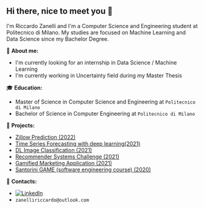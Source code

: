 ## Hi there, nice to meet you 👋


I'm Riccardo Zanelli and I'm a Computer Science and Engineering student at Politecnico di Milano.
My studies are focused on Machine Learning and Data Science since my Bachelor Degree.

:boy: **About me:**

- I'm currently looking for an internship in Data Science / Machine Learning
- I'm currently working in Uncertainty field during my Master Thesis

<!-- BEGIN LATEST DOWNLOAD BUTTON -->
<!--[![Download zip](https://custom-icon-badges.herokuapp.com/badge/-Download-blue?style=for-the-badge&logo=download&logoColor=white "Download zip")](https://github.com/zanelliriccardo/zanelliriccardo/zanelli_riccardo.pdf)
<!-- END LATEST DOWNLOAD BUTTON -->


:mortar_board: **Education:**
 - Master of Science in Computer Science and Engineering at `Politecnico di Milano`
 - Bachelor of Science in Computer Engineering at `Politecnico di Milano`

:pushpin: **Projects:**
 - [Zillow Prediction (2022)](https://github.com/zanelliriccardo/ZillowHouses)
 - [Time Series Forecasting with deep learning(2021)](https://github.com/zanelliriccardo/TimeSeriesForecasting)
 - [DL Image Classification (2021)](https://github.com/zanelliriccardo/ImageClassification)
 - [Recommender Systems Challenge (2021)](https://github.com/zanelliriccardo/RecommenderSystemsChallenge)
 - [Gamified Marketing Application (2021)](https://github.com/zanelliriccardo/DataBases2-WebApp-project)
 - [Santorini GAME (software engineering course) (2020)](https://github.com/zanelliriccardo/progettoingsw) 

:loudspeaker: **Contacts:**
- [![LinkedIn](https://img.shields.io/badge/-LinkedIn-blue?style=flat&logo=Linkedin&logoColor=white)](https://www.linkedin.com/in/riccardo-zanelli-502b05206/)
- `zanelliriccardo@outlook.com`

<!-- [![GitHub Streak](http://github-readme-streak-stats.herokuapp.com?user=zanelliriccardo&theme=dark&background=000000)](https://git.io/streak-stats)
<!--
[![Top Langs](https://github-readme-stats.vercel.app/api/top-langs/?username=zanelliriccardo&layout=compact&theme=vision-friendly-dark)](https://github.com/anuraghazra/github-readme-stats)
-->

